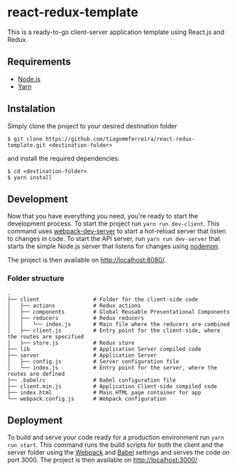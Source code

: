 # react-redux-template

This is a ready-to-go client-server application template using React.js and Redux.

## Requirements

* [Node.js](https://nodejs.org/en/)
* [Yarn](https://yarnpkg.com/)

## Instalation

Simply clone the project to your desired destination folder

```
$ git clone https://github.com/tiagommferreira/react-redux-template.git <destination-folder>
```

and install the required dependencies:

```
$ cd <destination-folder>
$ yarn install
```

## Development

Now that you have everything you need, you're ready to start the development process.
To start the project run `yarn run dev-client`. This command uses [webpack-dev-server](https://webpack.github.io/docs/webpack-dev-server.html) to start a hot-reload server that listen to changes in code.
To start the API server, run `yarn run dev-server` that starts the simple Node.js server that listens for changes using [nodemon](https://github.com/remy/nodemon).

The project is then available on [http://localhost:8080/](http://localhost:3000/).

### Folder structure
```
.
├── client                 # Folder for the client-side code
│   ├── actions            # Redux actions
│   ├── components         # Global Reusable Presentational Components
│   ├── reducers           # Redux reducers
│   │   └── index.js       # Main file where the reducers are combined
│   ├── client.js          # Entry point for the client-side, where the routes are specified
│   ├── store.js           # Redux store
├── lib                    # Application Server compiled code
├── server                 # Application Server
│   ├── config.js          # Server configuration file
│   └── index.js           # Entry point for the server, where the routes are defined
├── .babelrc               # Babel configuration file
├── client.min.js          # Application Client-side compiled code
├── index.html             # Main HTML page container for app
└── webpack.config.js      # Webpack configuration
```

## Deployment

To build and serve your code ready for a production environment run `yarn run start`. This command runs the build scripts for both the client and the server folder using the [Webpack](webpack.config.js) and [Babel](.babelrc) settings and serves the code on port 3000.
The project is then available on [http://localhost:3000/](http://localhost:3000/) 